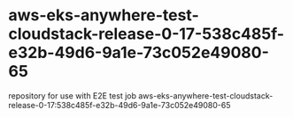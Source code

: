 # aws-eks-anywhere-test-cloudstack-release-0-17-538c485f-e32b-49d6-9a1e-73c052e49080-65
repository for use with E2E test job aws-eks-anywhere-test-cloudstack-release-0-17:538c485f-e32b-49d6-9a1e-73c052e49080-65
